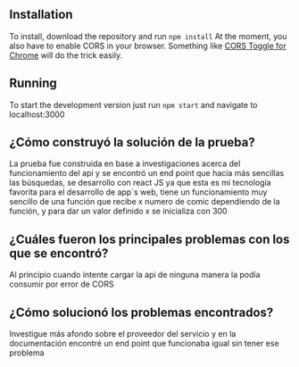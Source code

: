 ## Installation
To install, download the repository and run `npm install`
At the moment, you also have to enable CORS in your browser. Something like [CORS Toggle for Chrome](https://chrome.google.com/webstore/detail/cors-toggle/jioikioepegflmdnbocfhgmpmopmjkim?hl=en) will do the trick easily.

## Running
To start the development version just run `npm start` and navigate to localhost:3000

## ¿Cómo construyó la solución de la prueba?
La prueba fue construida en base a investigaciones acerca del funcionamiento del api y se encontró un end point que hacía más sencillas las búsquedas, se desarrollo con react JS ya que esta es mi tecnología favorita para el desarrollo de app´s web, tiene un funcionamiento muy sencillo de una función que recibe x numero de comic dependiendo de la función, y para dar un valor definido x se inicializa con 300
## ¿Cuáles fueron los principales problemas con los que se encontró?
Al principio cuando intente cargar la api de ninguna manera la podía consumir por error de CORS
## ¿Cómo solucionó los problemas encontrados?
Investigue más afondo sobre el proveedor del servicio y en la documentación encontré un end point que funcionaba igual sin tener ese problema

